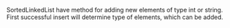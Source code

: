 SortedLinkedList have method for adding new elements of type int or string. First successful insert will determine type of elements, which can be added. 